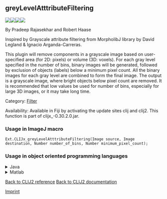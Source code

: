 ## greyLevelAtttributeFiltering
<img src="images/mini_empty_logo.png"/><img src="images/mini_empty_logo.png"/><img src="images/mini_clijx_logo.png"/><img src="images/mini_empty_logo.png"/>

By Pradeep Rajasekhar and Robert Haase

Inspired by Grayscale attribute filtering from MorpholibJ library by David Legland & Ignacio Arganda-Carreras.

This plugin will remove components in a grayscale image based on user-specified area (for 2D: pixels) or volume (3D: voxels).
For each gray level specified in the number of bins, binary images will be generated, followed by exclusion of objects (labels)
below a minimum pixel count.
All the binary images for each gray level are combined to form the final image. The output is a grayscale image, where bright objects
below pixel count are removed.
It is recommended that low values be used for number of bins, especially for large 3D images, or it may take long time.

Category: [Filter](https://clij.github.io/clij2-docs/reference__filter)

Availability: Available in Fiji by activating the update sites clij and clij2.
This function is part of clijx_-0.30.2.0.jar.

### Usage in ImageJ macro
```
Ext.CLIJx_greyLevelAtttributeFiltering(Image source, Image destination, Number number_of_bins, Number minimum_pixel_count);
```


### Usage in object oriented programming languages



<details>

<summary>
Java
</summary>
<pre class="highlight">// init CLIJ and GPU
import net.haesleinhuepf.clijx.CLIJx;
import net.haesleinhuepf.clij.clearcl.ClearCLBuffer;
CLIJx clijx = CLIJx.getInstance();

// get input parameters
ClearCLBuffer source = clijx.push(sourceImagePlus);
destination = clijx.create(source);
int number_of_bins = 10;
int minimum_pixel_count = 20;
</pre>

<pre class="highlight">
// Execute operation on GPU
clijx.greyLevelAtttributeFiltering(source, destination, number_of_bins, minimum_pixel_count);
</pre>

<pre class="highlight">
// show result
destinationImagePlus = clijx.pull(destination);
destinationImagePlus.show();

// cleanup memory on GPU
clijx.release(source);
clijx.release(destination);
</pre>

</details>



<details>

<summary>
Matlab
</summary>
<pre class="highlight">% init CLIJ and GPU
clijx = init_clatlabx();

% get input parameters
source = clijx.pushMat(source_matrix);
destination = clijx.create(source);
number_of_bins = 10;
minimum_pixel_count = 20;
</pre>

<pre class="highlight">
% Execute operation on GPU
clijx.greyLevelAtttributeFiltering(source, destination, number_of_bins, minimum_pixel_count);
</pre>

<pre class="highlight">
% show result
destination = clijx.pullMat(destination)

% cleanup memory on GPU
clijx.release(source);
clijx.release(destination);
</pre>

</details>



[Back to CLIJ2 reference](https://clij.github.io/clij2-docs/reference)
[Back to CLIJ2 documentation](https://clij.github.io/clij2-docs)

[Imprint](https://clij.github.io/imprint)
